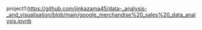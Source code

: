 project1:https://github.com/jinkazama45/data-_analysis-_and_visualisation/blob/main/google_merchandise%20_sales%20_data_analysis.ipynb  
